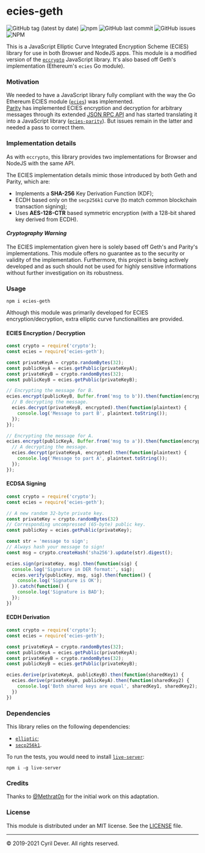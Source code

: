 # ecies-geth

![GitHub tag (latest by date)](https://img.shields.io/github/v/tag/cyrildever/ecies-geth)
![npm](https://img.shields.io/npm/dw/ecies-geth)
![GitHub last commit](https://img.shields.io/github/last-commit/cyrildever/ecies-geth)
![GitHub issues](https://img.shields.io/github/issues/cyrildever/ecies-geth)
![NPM](https://img.shields.io/npm/l/ecies-geth)

This is a JavaScript Elliptic Curve Integrated Encryption Scheme (ECIES) library for use in both Browser and NodeJS apps.
This module is a modified version of the [`eccrypto`](https://github.com/bitchan/eccrypto) JavaScript library.
It's also based off Geth's implementation (Ethereum's `ecies` Go module).

### Motivation

We needed to have a JavaScript library fully compliant with the way the Go Ethereum ECIES module ([`ecies`](https://godoc.org/github.com/ethereum/go-ethereum/crypto/ecies)) was implemented. \
[Parity](https://www.parity.io/) has implemented ECIES encryption and decryption for arbitrary messages through its extended [JSON RPC API](https://wiki.parity.io/JSONRPC-parity-module.html) and has started translating it into a JavaScript library ([`ecies-parity`](https://www.npmjs.com/package/ecies-parity)). But issues remain in the latter and needed a pass to correct them.


### Implementation details

As with `eccrypto`, this library provides two implementations for Browser and NodeJS with the same API.

The ECIES implementation details mimic those introduced by both Geth and Parity, which are:
* Implements a __SHA-256__ Key Derivation Function (KDF);
* ECDH based only on the `secp256k1` curve (to match common blockchain transaction signing);
* Uses __AES-128-CTR__ based symmetric encryption (with a 128-bit shared key derived from ECDH).

#### _Cryptography Warning_

The ECIES implementation given here is solely based off Geth's and Parity's implementations. This module offers no guarantee as to the security or validity of the implementation. Furthermore, this project is being actively developed and as such should not be used for highly sensitive informations without further investigation on its robustness.


### Usage

```
npm i ecies-geth
```

Although this module was primarily developed for ECIES encryption/decryption, extra elliptic curve functionalities are provided.

#### ECIES Encryption / Decryption

```js
const crypto = require('crypto');
const ecies = require('ecies-geth');

const privateKeyA = crypto.randomBytes(32);
const publicKeyA = ecies.getPublic(privateKeyA);
const privateKeyB = crypto.randomBytes(32);
const publicKeyB = ecies.getPublic(privateKeyB);

// Encrypting the message for B.
ecies.encrypt(publicKeyB, Buffer.from('msg to b')).then(function(encrypted) {
  // B decrypting the message.
  ecies.decrypt(privateKeyB, encrypted).then(function(plaintext) {
    console.log('Message to part B', plaintext.toString());
  });
});

// Encrypting the message for A.
ecies.encrypt(publicKeyA, Buffer.from('msg to a')).then(function(encrypted) {
  // A decrypting the message.
  ecies.decrypt(privateKeyA, encrypted).then(function(plaintext) {
    console.log('Message to part A', plaintext.toString());
  });
});
```

#### ECDSA Signing 

```js
const crypto = require('crypto');
const ecies = require('ecies-geth');

// A new random 32-byte private key.
const privateKey = crypto.randomBytes(32)
// Corresponding uncompressed (65-byte) public key.
const publicKey = ecies.getPublic(privateKey);

const str = 'message to sign';
// Always hash your message to sign!
const msg = crypto.createHash('sha256').update(str).digest();

ecies.sign(privateKey, msg).then(function(sig) {
  console.log('Signature in DER format:', sig);
  ecies.verify(publicKey, msg, sig).then(function() {
    console.log('Signature is OK');
  }).catch(function() {
    console.log('Signature is BAD');
  });
})
```

#### ECDH Derivation

```js
const crypto = require('crypto');
const ecies = require('ecies-geth');

const privateKeyA = crypto.randomBytes(32);
const publicKeyA = ecies.getPublic(privateKeyA);
const privateKeyB = crypto.randomBytes(32);
const publicKeyB = ecies.getPublic(privateKeyB);

ecies.derive(privateKeyA, publicKeyB).then(function(sharedKey1) {
  ecies.derive(privateKeyB, publicKeyA).then(function(sharedKey2) {
    console.log('Both shared keys are equal', sharedKey1, sharedKey2);
  })
})
```

### Dependencies

This library relies on the following dependencies:
- [`elliptic`](https://www.npmjs.com/package/elliptic);
- [`secp256k1`](https://www.npmjs.com/package/secp256k1).

To run the tests, you would need to install [`live-server`](https://www.npmjs.com/package/live-server):
```console
npm i -g live-server
```


### Credits

Thanks to [@Methrat0n](https://github.com/Methrat0n/) for the initial work on this adaptation.


### License

This module is distributed under an MIT license.
See the [LICENSE](LICENSE) file.


<hr />
&copy; 2019-2021 Cyril Dever. All rights reserved.